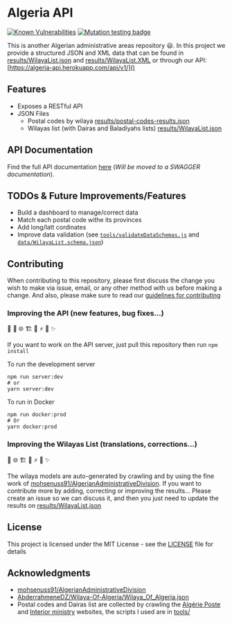 # Algeria API

[![Known Vulnerabilities](https://snyk.io/test/github/Fcmam5/algeria-api/badge.svg)](https://snyk.io/test/github/Fcmam5/algeria-api) [![Mutation testing badge](https://img.shields.io/endpoint?style=flat&url=https://badge-api.stryker-mutator.io/github.com/Fcmam5/algeria-api/develop)](https://dashboard.stryker-mutator.io/reports/github.com/Fcmam5/algeria-api/develop)

This is another Algerian administrative areas repository :smiley:. In this project we provide a structured JSON and XML data that can be found in [results/WilayaList.json](./data/WilayaList.json) and [results/WilayaList.XML](./data/WilayaList.XML) or through our API: [https://algeria-api.herokuapp.com/api/v1/]()

## Features

- Exposes a RESTful API
- JSON Files
  - Postal codes by wilaya [results/postal-codes-results.json](./data/postal-codes-results.json)
  - Wilayas list (with Dairas and Baladiyahs lists) [results/WilayaList.json](./data/WilayaList.json)

## API Documentation

Find the full API documentation [here](https://documenter.getpostman.com/view/6370698/SW12ywmH?version=latest) (_Will be moved to a SWAGGER documentation_).

## TODOs & Future Improvements/Features

- Build a dashboard to manage/correct data
- Match each postal code withe its provinces
- Add long/latt cordinates
- Improve data validation (see [`tools/validateDataSchemas.js`](./tools/validateDataSchemas.js) and [`data/WilayaList.schema.json`](./data/WilayaList.schema.json))

## Contributing

When contributing to this repository, please first discuss the change you wish to make via issue, email, or any other method with us before making a change. And also, please make sure to read our [guidelines for contributing](CONTRIBUTING.md)

### Improving the API (new features, bug fixes...)

:pencil: :whale: :globe_with_meridians: :building_construction: :bug: :zap: :construction_worker: :sparkles:

If you want to work on the API server, just pull this repository then run `npm install`

To run the development server

```
npm run server:dev
# or
yarn server:dev
```

To run in Docker

```
npm run docker:prod
# Or
yarn docker:prod
```

### Improving the Wilayas List (translations, corrections...)

:pencil: :globe_with_meridians: :building_construction: :bug: :zap: :construction_worker: :sparkles:

The wilaya models are auto-generated by crawling and by using the fine work of [mohsenuss91/AlgerianAdministrativeDivision](https://github.com/mohsenuss91/AlgerianAdministrativeDivision). If you want to contribute more by adding, correcting or improving the results... Please create an issue so we can discuss it, and then you just need to update the results on [results/WilayaList.json](./data/WilayaList.json)

## License

This project is licensed under the MIT License - see the [LICENSE](./LICENSE) file for details

## Acknowledgments

- [mohsenuss91/AlgerianAdministrativeDivision](https://github.com/mohsenuss91/AlgerianAdministrativeDivision)
- [AbderrahmeneDZ/Wilaya-Of-Algeria/Wilaya_Of_Algeria.json](https://github.com/AbderrahmeneDZ/Wilaya-Of-Algeria/blob/master/Wilaya_Of_Algeria.json)
- Postal codes and Dairas list are collected by crawling the [Algérie Poste](https://www.poste.dz/) and [Interior ministry](http://www.interieur.gov.dz/) websites, the scripts I used are in [tools/](./tools/README.md)
